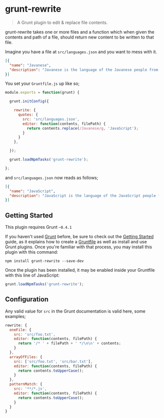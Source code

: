 # grunt-rewrite

> A Grunt plugin to edit & replace file contents.

grunt-rewrite takes one or more files and a function which when given the contents and path of a file, should return new content to be written to that file.

Imagine you have a file at `src/languages.json` and you want to mess with it.

```json
[{
  "name": "Javanese",
  "description": "Javanese is the language of the Javanese people from the central and eastern parts of the island of Java, in Indonesia. There are also pockets of Javanese speakers in the northern coast of western Java. It is the native language of more than 75,500,000 people (more than 30% of total population in Indonesia)."
}]
```

You set your `Gruntfile.js` up like so;

```js
module.exports = function(grunt) {

  grunt.initConfig({

    rewrite: {
      quotes: {
        src: 'src/languages.json',
        editor: function(contents, filePath) {
          return contents.replace(/Javanese/g, 'JavaScript');
        }
      }
    },

  });

  grunt.loadNpmTasks('grunt-rewrite');

};
```

and `src/languages.json` now reads as follows;

```json
[{
  "name": "JavaScript",
  "description": "JavaScript is the language of the JavaScript people from the central and eastern parts of the island of Java, in Indonesia. There are also pockets of JavaScript speakers in the northern coast of western Java. It is the native language of more than 75,500,000 people (more than 30% of total population in Indonesia)."
}]
```

## Getting Started

This plugin requires Grunt `~0.4.1`

If you haven't used [Grunt](http://gruntjs.com/) before, be sure to check out the [Getting Started](http://gruntjs.com/getting-started) guide, as it explains how to create a [Gruntfile](http://gruntjs.com/sample-gruntfile) as well as install and use Grunt plugins. Once you're familiar with that process, you may install this plugin with this command:

```shell
npm install grunt-rewrite --save-dev
```

Once the plugin has been installed, it may be enabled inside your Gruntfile with this line of JavaScript:

```js
grunt.loadNpmTasks('grunt-rewrite');
```

## Configuration

Any valid value for `src` in the Grunt documentation is valid here, some examples;

```js
rewrite: {
  oneFile: {
    src: 'src/foo.txt',
    editor: function(contents, filePath) {
      return '/* ' + filePath + ' */\n\n' + contents;
    }
  },
  arrayOfFiles: {
    src: ['src/foo.txt', 'src/bar.txt'],
    editor: function(contents, filePath) {
      return contents.toUpperCase();
    }
  },
  patternMatch: {
    src: '**/*.js',
    editor: function(contents, filePath) {
      return contents.toUpperCase();
    }
  }
}
```
